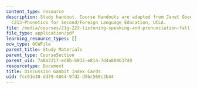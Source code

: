 ```yaml
---
content_type: resource
description: Study handout. Course Handouts are adapted from Janet Goodwin's AP&TESL
  C213-Phonetics for Second/Foreign Language Education, UCLA.
file: /media/courses/21g-223-listening-speaking-and-pronunciation-fall-2004/7cc81e38dd7948649fd2d9bc560c2b44_MIT21G_223F04_d_gambit_in.pdf
file_type: application/pdf
learning_resource_types: []
ocw_type: OCWFile
parent_title: Study Materials
parent_type: CourseSection
parent_uid: 7a8a3317-ed8b-b932-e814-7d4a80963749
resourcetype: Document
title: Discussion Gambit Index Cards
uid: 7cc81e38-dd79-4864-9fd2-d9bc560c2b44
---
```

